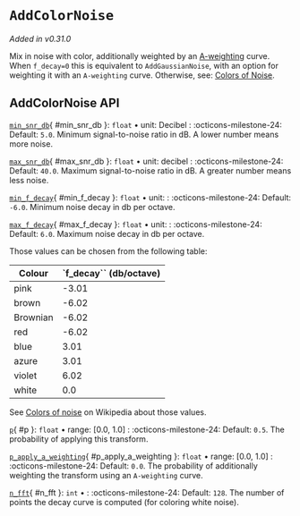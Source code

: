 # `AddColorNoise`

_Added in v0.31.0_

Mix in noise with color, additionally weighted by an [A-weighting](https://en.wikipedia.org/wiki/A-weighting) curve. When `f_decay=0` this is equivalent to `AddGaussianNoise`, with an option for weighting it with an `A-weighting` curve. Otherwise, see: [Colors of Noise](https://en.wikipedia.org/wiki/Colors_of_noise).


## AddColorNoise API


[`min_snr_db`](#min_snr_db){ #min_snr_db }: `float` • unit: Decibel
:   :octicons-milestone-24: Default: `5.0`. Minimum signal-to-noise ratio in dB. A lower
    number means more noise.

[`max_snr_db`](#max_snr_db){ #max_snr_db }: `float` • unit: decibel
:   :octicons-milestone-24: Default: `40.0`. Maximum signal-to-noise ratio in dB. A
    greater number means less noise.

[`min_f_decay`](#min_f_decay){ #min_f_decay }: `float` • unit: 
:   :octicons-milestone-24: Default: `-6.0`. Minimum noise decay in db per octave.

[`max_f_decay`](#max_f_decay){ #max_f_decay }: `float` • unit: 
:   :octicons-milestone-24: Default: `6.0`. Maximum noise decay in db per octave.

Those values can be chosen from the following table:

| Colour   | `f_decay`` (db/octave)|
|----------|-----------------------|
| pink     |                 -3.01 |
| brown    |                 -6.02 |
| Brownian |                 -6.02 |
| red      |                 -6.02 |
| blue     |                  3.01 |
| azure    |                  3.01 |
| violet   |                  6.02 |
| white    |                   0.0 |

See [Colors of noise](https://en.wikipedia.org/wiki/Colors_of_noise) on Wikipedia about those values.

[`p`](#p){ #p }: `float` • range: [0.0, 1.0]
:   :octicons-milestone-24: Default: `0.5`. The probability of applying this transform.



[`p_apply_a_weighting`](#p_apply_a_weighting){ #p_apply_a_weighting }: `float` • range: [0.0, 1.0]
:   :octicons-milestone-24: Default: `0.0`. The probability of additionally weighting the transform using an `A-weighting` curve.

[`n_fft`](#n_fft){ #n_fft }: `int` • 
:   :octicons-milestone-24: Default: `128`. The number of points the decay curve is computed (for coloring white noise).

